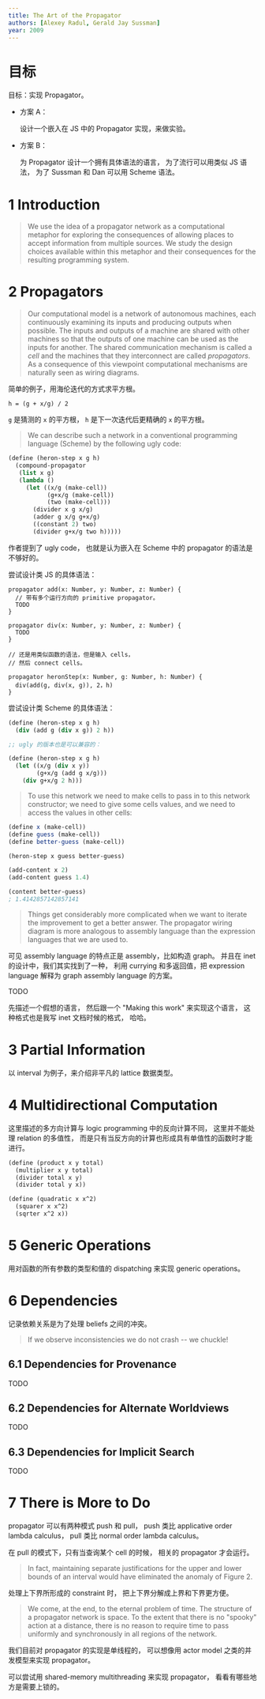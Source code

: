 ```yaml
---
title: The Art of the Propagator
authors: [Alexey Radul, Gerald Jay Sussman]
year: 2009
---
```


# 目标

目标：实现 Propagator。

- 方案 A：

  设计一个嵌入在 JS 中的 Propagator 实现，来做实验。

- 方案 B：

  为 Propagator 设计一个拥有具体语法的语言，
  为了流行可以用类似 JS 语法，
  为了 Sussman 和 Dan 可以用 Scheme 语法。

# 1 Introduction

> We use the idea of a propagator network as a computational metaphor
> for exploring the consequences of allowing places to accept information
> from multiple sources. We study the design choices available within this
> metaphor and their consequences for the resulting programming system.

# 2 Propagators

> Our computational model is a network of autonomous machines, each
> continuously examining its inputs and producing outputs when possible.
> The inputs and outputs of a machine are shared with other machines so
> that the outputs of one machine can be used as the inputs for another.
> The shared communication mechanism is called a _cell_ and the machines
> that they interconnect are called _propagators_. As a consequence of this
> viewpoint computational mechanisms are naturally seen as wiring diagrams.

简单的例子，用海伦迭代的方式求平方根。

```
h = (g + x/g) / 2
```

`g` 是猜测的 `x` 的平方根，
`h` 是下一次迭代后更精确的 `x` 的平方根。

> We can describe such a network in a conventional programming
> language (Scheme) by the following ugly code:

```scheme
(define (heron-step x g h)
  (compound-propagator
   (list x g)
   (lambda ()
     (let ((x/g (make-cell))
           (g+x/g (make-cell))
           (two (make-cell)))
       (divider x g x/g)
       (adder g x/g g+x/g)
       ((constant 2) two)
       (divider g+x/g two h)))))
```

作者提到了 ugly code，
也就是认为嵌入在 Scheme 中的 propagator 的语法是不够好的。

尝试设计类 JS 的具体语法：

```cicada
propagator add(x: Number, y: Number, z: Number) {
  // 带有多个运行方向的 primitive propagator。
  TODO
}

propagator div(x: Number, y: Number, z: Number) {
  TODO
}

// 还是用类似函数的语法，但是输入 cells，
// 然后 connect cells。

propagator heronStep(x: Number, g: Number, h: Number) {
  div(add(g, div(x, g)), 2，h)
}
```

尝试设计类 Scheme 的具体语法：

```scheme
(define (heron-step x g h)
  (div (add g (div x g)) 2 h))

;; ugly 的版本也是可以兼容的：

(define (heron-step x g h)
  (let ((x/g (div x y))
        (g+x/g (add g x/g)))
    (div g+x/g 2 h)))
```

> To use this network we need to make cells to pass in to this network
> constructor; we need to give some cells values, and we need to access the
> values in other cells:

```scheme
(define x (make-cell))
(define guess (make-cell))
(define better-guess (make-cell))

(heron-step x guess better-guess)

(add-content x 2)
(add-content guess 1.4)

(content better-guess)
; 1.4142857142857141
```

> Things get considerably more complicated when we want to iterate the
> improvement to get a better answer. The propagator wiring diagram is
> more analogous to assembly language than the expression languages that
> we are used to.

可见 assembly language 的特点正是 assembly，比如构造 graph。
并且在 inet 的设计中，我们其实找到了一种，
利用 currying 和多返回值，把 expression language
解释为 graph assembly language 的方案。

TODO

先描述一个假想的语言，
然后跟一个 "Making this work"
来实现这个语言，
这种格式也是我写 inet 文档时候的格式，
哈哈。

# 3 Partial Information

以 interval 为例子，来介绍非平凡的 lattice 数据类型。

# 4 Multidirectional Computation

这里描述的多方向计算与 logic programming 中的反向计算不同，
这里并不能处理 relation 的多值性，
而是只有当反方向的计算也形成具有单值性的函数时才能进行。

```scheme
(define (product x y total)
  (multiplier x y total)
  (divider total x y)
  (divider total y x))

(define (quadratic x x^2)
  (squarer x x^2)
  (sqrter x^2 x))
```

# 5 Generic Operations

用对函数的所有参数的类型和值的 dispatching 来实现 generic operations。

# 6 Dependencies

记录依赖关系是为了处理 beliefs 之间的冲突。

> If we observe inconsistencies we do not crash -- we chuckle!

## 6.1 Dependencies for Provenance

TODO

## 6.2 Dependencies for Alternate Worldviews

TODO

## 6.3 Dependencies for Implicit Search

TODO

# 7 There is More to Do

propagator 可以有两种模式 push 和 pull，
push 类比 applicative order lambda calculus，
pull 类比 normal order lambda calculus。

在 pull 的模式下，只有当查询某个 cell 的时候，
相关的 propagator 才会运行。

> In fact, maintaining separate justifications for
> the upper and lower bounds of an interval would have eliminated the
> anomaly of Figure 2.

处理上下界所形成的 constraint 时，
把上下界分解成上界和下界更方便。

> We come, at the end, to the eternal problem of time.  The structure
> of a propagator network is space.  To the extent that there is no
> "spooky" action at a distance, there is no reason to require time
> to pass uniformly and synchronously in all regions of the network.

我们目前对 propagator 的实现是单线程的，
可以想像用 actor model 之类的并发模型来实现 propagator。

可以尝试用 shared-memory multithreading 来实现 propagator，
看看有哪些地方是需要上锁的。
